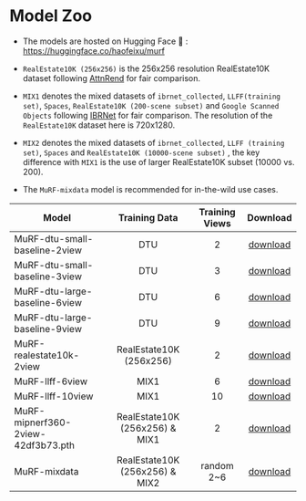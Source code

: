 # Model Zoo

- The models are hosted on Hugging Face 🤗 : https://huggingface.co/haofeixu/murf
- `RealEstate10K (256x256)` is the 256x256 resolution RealEstate10K dataset following [AttnRend](https://github.com/yilundu/cross_attention_renderer) for fair comparison.
- `MIX1` denotes the mixed datasets of `ibrnet_collected`, `LLFF(training set)`, `Spaces`, `RealEstate10K (200-scene subset)` and `Google Scanned Objects` following [IBRNet](https://github.com/googleinterns/IBRNet#1-training-datasets) for fair comparison. The resolution of the `RealEstate10K` dataset here is 720x1280.

- `MIX2` denotes the mixed datasets of `ibrnet_collected`, `LLFF (training set)`, `Spaces` and `RealEstate10K (10000-scene subset)` , the key difference with `MIX1` is the use of larger RealEstate10K subset (10000 vs. 200). 
- The `MuRF-mixdata` model is recommended for in-the-wild use cases.

| Model                              |         Training Data          | Training Views |                           Download                           |
| ---------------------------------- | :----------------------------: | :------------: | :----------------------------------------------------------: |
| MuRF-dtu-small-baseline-2view      |              DTU               |       2        | [download](https://huggingface.co/haofeixu/murf/resolve/main/murf-dtu-small-baseline-2view-21d62708.pth) |
| MuRF-dtu-small-baseline-3view      |              DTU               |       3        | [download](https://huggingface.co/haofeixu/murf/resolve/main/murf-dtu-small-baseline-3view-ecc90367.pth) |
| MuRF-dtu-large-baseline-6view      |              DTU               |       6        | [download](https://huggingface.co/haofeixu/murf/resolve/main/murf-dtu-large-baseline-6view-c52d3b16.pth) |
| MuRF-dtu-large-baseline-9view      |              DTU               |       9        | [download](https://huggingface.co/haofeixu/murf/resolve/main/murf-dtu-large-baseline-9view-6754a597.pth) |
| MuRF-realestate10k-2view           |    RealEstate10K (256x256)     |       2        | [download](https://huggingface.co/haofeixu/murf/resolve/main/murf-realestate10k-2view-74b3217d.pth) |
| MuRF-llff-6view                    |              MIX1              |       6        | [download](https://huggingface.co/haofeixu/murf/resolve/main/murf-llff-6view-15d3646e.pth) |
| MuRF-llff-10view                   |              MIX1              |       10       | [download](https://huggingface.co/haofeixu/murf/resolve/main/murf-llff-10view-d74cff18.pth) |
| MuRF-mipnerf360-2view-42df3b73.pth | RealEstate10K (256x256) & MIX1 |       2        | [download](https://huggingface.co/haofeixu/murf/resolve/main/murf-mipnerf360-2view-42df3b73.pth) |
| MuRF-mixdata                       | RealEstate10K (256x256) & MIX2 |   random 2~6   | [download](https://huggingface.co/haofeixu/murf/resolve/main/murf-mixdata-51859ce2.pth) |


